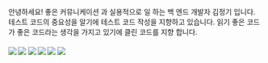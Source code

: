 
<p> 안녕하세요! 좋은 커뮤니케이션 과 실용적으로 일 하는 백 엔드 개발자 김정기 입니다.<br>
    테스트 코드의 중요성을 알기에 테스트 코드 작성을 지향하고 있습니다. 
    읽기 좋은 코드가 좋은 코드라는 생각을 가지고 있기에 클린 코드를 지향 합니다.

</p>

<h4><img src="https://img.shields.io/badge/Java-ED8B00?style=for-the-badge&logo=openjdk&logoColor=white"/>
<img src="https://img.shields.io/badge/Spring-6DB33F?style=for-the-badge&logo=spring&logoColor=white"/>
<img src="https://img.shields.io/badge/Microsoft_SQL_Server-CC2927?style=for-the-badge&logo=microsoft-sql-server&logoColor=white"/>
<img src="https://img.shields.io/badge/IntelliJ_IDEA-000000.svg?style=for-the-badge&logo=intellij-idea&logoColor=white"/>
<img src="https://img.shields.io/badge/GIT-E44C30?style=for-the-badge&logo=git&logoColor=white"/>
<img src="https://img.shields.io/badge/Jenkins-D24939?style=for-the-badge&logo=Jenkins&logoColor=white"/>
</h4>


